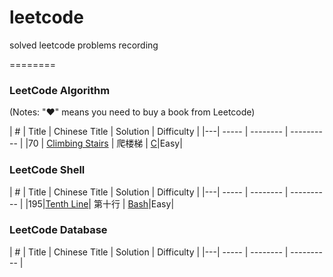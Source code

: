 # leetcode
solved leetcode problems recording

========

### LeetCode Algorithm

(Notes: "&hearts;" means you need to buy a book from Leetcode)


| # | Title | Chinese Title | Solution | Difficulty | 
|---| ----- | -------- | ---------- |
|70 | [Climbing Stairs](https://leetcode-cn.com/problems/climbing-stairs/description/) | 爬楼梯 | [C](./algorithm/c/70-ClimbingStairs.cpp)|Easy|


### LeetCode Shell


| # | Title | Chinese Title | Solution | Difficulty |
|---| ----- | -------- | ---------- |
|195|[Tenth Line](https://leetcode-cn.com/problems/tenth-line/description/)| 第十行 | [Bash](./shell/195-TenthLine.sh)|Easy|


### LeetCode Database   

| # | Title | Chinese Title | Solution | Difficulty |
|---| ----- | -------- | ---------- |

